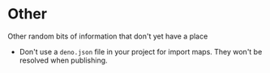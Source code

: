 # Other

Other random bits of information that don't yet have a place

- Don't use a `deno.json` file in your project for import maps. They won't be resolved when publishing.
